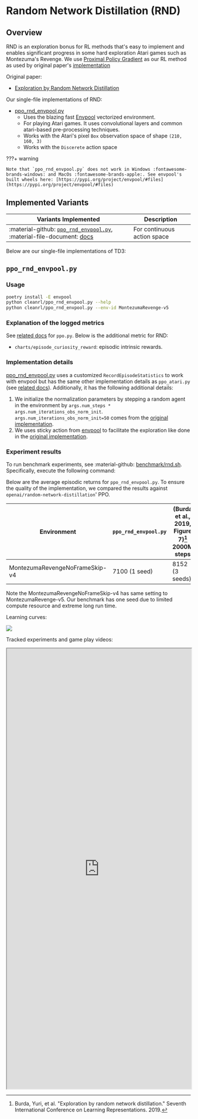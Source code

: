 # Random Network Distillation (RND)


## Overview

RND is an exploration bonus for RL methods that's easy to implement and enables significant progress in some hard exploration Atari games such as Montezuma's Revenge. We use [Proximal Policy Gradient](/rl-algorithms/ppo/#ppopy) as our RL method as used by original paper's [implementation](https://github.com/openai/random-network-distillation)


Original paper: 

* [Exploration by Random Network Distillation](https://arxiv.org/abs/1810.12894)

Our single-file implementations of RND:

* [ppo_rnd_envpool.py](https://github.com/vwxyzjn/cleanrl/blob/master/cleanrl/ppo_rnd_envpool.py)
    * Uses the blazing fast [Envpool](https://github.com/sail-sg/envpool) vectorized environment.
    * For playing Atari games. It uses convolutional layers and common atari-based pre-processing techniques.
    * Works with the Atari's pixel `Box` observation space of shape `(210, 160, 3)`
    * Works with the `Discerete` action space

???+ warning

    Note that `ppo_rnd_envpool.py` does not work in Windows :fontawesome-brands-windows: and MacOs :fontawesome-brands-apple:. See envpool's built wheels here: [https://pypi.org/project/envpool/#files](https://pypi.org/project/envpool/#files)


## Implemented Variants


| Variants Implemented      | Description |
| ----------- | ----------- |
| :material-github: [`ppo_rnd_envpool.py`](https://github.com/vwxyzjn/cleanrl/blob/master/cleanrl/ppo_rnd_envpool.py), :material-file-document: [docs](/rl-algorithms/ppo-rnd/#ppo_rnd_envpoolpy) | For continuous action space |


Below are our single-file implementations of TD3:

## `ppo_rnd_envpool.py`

### Usage

```bash
poetry install -E envpool
python cleanrl/ppo_rnd_envpool.py --help
python cleanrl/ppo_rnd_envpool.py --env-id MontezumaRevenge-v5
```

### Explanation of the logged metrics

See [related docs](/rl-algorithms/ppo/#explanation-of-the-logged-metrics) for `ppo.py`.
Below is the additional metric for RND:

* `charts/episode_curiosity_reward`: episodic intrinsic rewards.

### Implementation details

[ppo_rnd_envpool.py](https://github.com/vwxyzjn/cleanrl/blob/master/cleanrl/ppo_rnd_envpool.py) uses a customized `RecordEpisodeStatistics` to work with envpool but has the same other implementation details as `ppo_atari.py` (see [related docs](/rl-algorithms/ppo/#implementation-details_1)). Additionally, it has the following additional details:

1. We initialize the normalization parameters by stepping a random agent in the environment by `args.num_steps * args.num_iterations_obs_norm_init`. `args.num_iterations_obs_norm_init=50` comes from the [original implementation](https://github.com/openai/random-network-distillation/blob/f75c0f1efa473d5109d487062fd8ed49ddce6634/run_atari.py#L69).
1. We uses sticky action from [envpool](https://envpool.readthedocs.io/en/latest/env/atari.html?highlight=repeat_action_probability%20#options) to facilitate the exploration like done in the [original implementation](https://github.com/openai/random-network-distillation/blob/f75c0f1efa473d5109d487062fd8ed49ddce6634/atari_wrappers.py#L204).

### Experiment results

To run benchmark experiments, see :material-github: [benchmark/rnd.sh](https://github.com/vwxyzjn/cleanrl/blob/master/benchmark/rnd.sh). Specifically, execute the following command:

<script src="https://emgithub.com/embed.js?target=https%3A%2F%2Fgithub.com%2Fvwxyzjn%2Fcleanrl%2Fblob%2Fc1a458243e59ccc0f8eeaa15678710c04ec6db99%2Fbenchmark%2Frnd.sh%23L3-L8&style=github&type=code&showBorder=on&showLineNumbers=on&showFileMeta=on&showFullPath=on&showCopy=on"></script>

Below are the average episodic returns for `ppo_rnd_envpool.py`. To ensure the quality of the implementation, we compared the results against `openai/random-network-distillation`' PPO.

| Environment      | `ppo_rnd_envpool.py` | (Burda et al., 2019, Figure 7)[^1] 2000M steps
| ----------- | ----------- | ----------- |
| MontezumaRevengeNoFrameSkip-v4      | 7100 (1 seed)    | 8152 (3 seeds)  |

Note the MontezumaRevengeNoFrameSkip-v4 has same setting to MontezumaRevenge-v5.
Our benchmark has one seed due to limited compute resource and extreme long run time.


Learning curves:

<div class="grid-container">
    <img src="../ppo-rnd/MontezumaRevenge-v5.png">
</div>

<div></div>


Tracked experiments and game play videos:

<iframe src="https://wandb.ai/openrlbenchmark/openrlbenchmark/reports/-MontezumaRevenge-CleanRL-s-PPO-RND--VmlldzoyNTIyNjc5" style="width:100%; height:1200px" title="MontezumaRevenge: CleanRL's PPO + RND"></iframe>


[^1]:Burda, Yuri, et al. "Exploration by random network distillation." Seventh International Conference on Learning Representations. 2019.